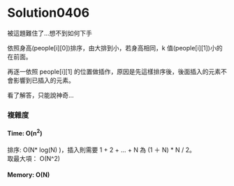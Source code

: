# Solution0406

被這題難住了...想不到如何下手

依照身高(people[i][0])排序，由大排到小，若身高相同，k 值(people[i][1])小的在前面。

再逐一依照 people[i][1] 的位置做插作，原因是先這樣排序後，後面插入的元素不會影響到已插入的元素。

看了解答，只能說神奇...

### 複雜度

#### Time: O(n<sup>2</sup>)
排序: O(N* log(N) )，插入則需要 1 + 2 + ... + N 為 (1 ＋ N) * N / 2。  
取最大項： O(N^2)

#### Memory: O(N)

